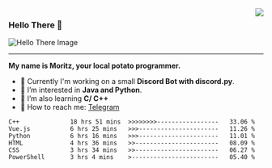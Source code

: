<img align="right" src="https://visitor-badge.laobi.icu/badge?page_id=RealPotatoe.RealPotatoe">

### Hello There 👋

![Hello There Image](https://media.giphy.com/media/xTiIzJSKB4l7xTouE8/giphy.gif)

***

**My name is Moritz, your local potato programmer.**

* 💫 Currently I'm working on a small **Discord Bot with discord.py**.
* 🧠 I’m interested in **Java and Python**.
* 📖 I’m also learning **C/ C++**
* 💬 How to reach me: <a href="https://t.me/ThePotatoe">Telegram</a>

<!--START_SECTION:waka-->

```text
C++              18 hrs 51 mins  >>>>>>>>-----------------   33.06 %
Vue.js           6 hrs 25 mins   >>>----------------------   11.26 %
Python           6 hrs 16 mins   >>>----------------------   11.01 %
HTML             4 hrs 36 mins   >>-----------------------   08.09 %
CSS              3 hrs 34 mins   >>-----------------------   06.27 %
PowerShell       3 hrs 4 mins    >------------------------   05.40 %
```

<!--END_SECTION:waka-->
